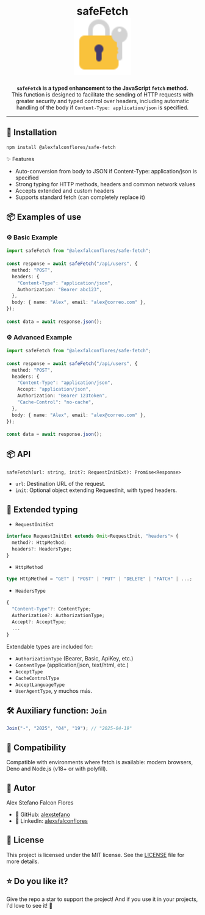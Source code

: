 <h1 align="center">
    safeFetch
  <br />
  <img src="https://github.com/alexfalconflores/safe-fetch/blob/4fd0a9af158b69fa3bab5861ce13c552203845d9/logo.svg" alt="safeFetch logo" width="150"/>
</h1>

<p align="center">
  <strong><code>safeFetch</code> is a typed enhancement to the JavaScript <code>fetch</code> method.</strong><br />
  This function is designed to facilitate the sending of HTTP requests with greater security and typed control over headers, including automatic handling of the body if <code>Content-Type: application/json</code> is specified.
</p>

---

## 🚀 Installation

```bash
npm install @alexfalconflores/safe-fetch
```

✨ Features

- Auto-conversion from body to JSON if Content-Type: application/json is specified
- Strong typing for HTTP methods, headers and common network values
- Accepts extended and custom headers
- Supports standard fetch (can completely replace it)

## 📦 Examples of use

### ⚙️ Basic Example

```ts
import safeFetch from "@alexfalconflores/safe-fetch";

const response = await safeFetch("/api/users", {
  method: "POST",
  headers: {
    "Content-Type": "application/json",
    Authorization: "Bearer abc123",
  },
  body: { name: "Alex", email: "alex@correo.com" },
});

const data = await response.json();
```

### ⚙️ Advanced Example

```ts
import safeFetch from "@alexfalconflores/safe-fetch";

const response = await safeFetch("/api/users", {
  method: "POST",
  headers: {
    "Content-Type": "application/json",
    Accept: "application/json",
    Authorization: "Bearer 123token",
    "Cache-Control": "no-cache",
  },
  body: { name: "Alex", email: "alex@correo.com" },
});

const data = await response.json();
```

## 📦 API

`safeFetch(url: string, init?: RequestInitExt): Promise<Response>`

- `url`: Destination URL of the request.
- `init`: Optional object extending RequestInit, with typed headers.

## 🧩 Extended typing

- `RequestInitExt`

```ts
interface RequestInitExt extends Omit<RequestInit, "headers"> {
  method?: HttpMethod;
  headers?: HeadersType;
}
```

- `HttpMethod`

```ts
type HttpMethod = "GET" | "POST" | "PUT" | "DELETE" | "PATCH" | ...;
```

- `HeadersType`

```ts
{
  "Content-Type"?: ContentType;
  Authorization?: AuthorizationType;
  Accept?: AcceptType;
  ...
}
```

Extendable types are included for:

- `AuthorizationType` (Bearer, Basic, ApiKey, etc.)
- `ContentType` (application/json, text/html, etc.)
- `AcceptType`
- `CacheControlType`
- `AcceptLanguageType`
- `UserAgentType`, y muchos más.

## 🛠️ Auxiliary function: `Join`
```ts
Join("-", "2025", "04", "19"); // "2025-04-19"
```

## 🧩 Compatibility
Compatible with environments where fetch is available: modern browsers, Deno and Node.js (v18+ or with polyfill).

## 👤 Autor

Alex Stefano Falcon Flores

- 🐙 GitHub: [alexstefano](https://github.com/alexfalconflores)
- 💼 LinkedIn: [alexsfalconflores](https://www.linkedin.com/in/alexfalconflores/)

## 📄 License

This project is licensed under the MIT license. See the [LICENSE](./LICENSE) file for more details.

## ⭐ Do you like it?

Give the repo a star to support the project!
And if you use it in your projects, I'd love to see it! 🎉
